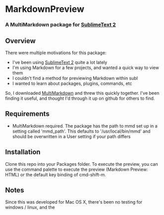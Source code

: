 # MarkdownPreview #
### A MultiMarkdown package for [SublimeText 2][subl] ###

## Overview ##
There were multiple motivations for this package:

* I've been using [SublimeText 2][subl] quite a lot lately
* I'm using Markdown for a few projects, and wanted a quick way to view them
* I couldn't find a method for previewing Markdown within subl
* I wanted to learn about packages, plugins, commands, etc

So, I downloaded [MultiMarkdown][mmd] and threw this quickly together. I've been finding it useful, and thought I'd through it up on github for others to find.



## Requirements ##
*	MultiMarkdown required. The package has the path to mmd set up in a setting called 'mmd_path'. This defaults to '/usr/local/bin/mmd' and should be overwritten in a User setting if your path differs


## Installation ##
Clone this repo into your Packages folder. To execute the preview, you can use the command palette to execute the preview (Markdown Preview: HTML) or the default key binding of cmd-shift-m.

## Notes ##
Since this was developed for Mac OS X, there's been no testing for windows / linux, and the 

[mmd]: http://fletcherpenney.net/multimarkdown/

[subl]: http://www.sublimetext.com/2
